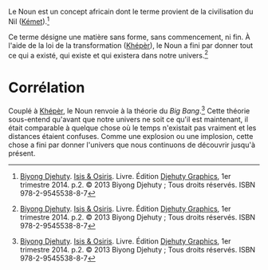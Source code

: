 <!-- TITLE: Noun -->
<!-- SUBTITLE: Présentation du Noun -->

Le Noun est un concept africain dont le terme provient de la civilisation du Nil ([Kémet](/geographie/empire/afrique/nord-est/kmt)).[^1]

Ce terme désigne une matière sans forme, sans commencement, ni fin. À l'aide de la loi de la transformation ([Khépèr](/spiritualite/concept/afrique/nord-est/kmt/kheper)), le Noun a fini par donner tout ce qui a existé, qui existe et qui existera dans notre univers.[^1]

# Corrélation
Couplé à [Khépèr](/spiritualite/concept/afrique/nord-est/kmt/kheper), le Noun renvoie à la théorie du *Big Bang*.[^1]
Cette théorie sous-entend qu'avant que notre univers ne soit ce qu'il est maintenant, il était comparable à quelque chose où le temps n'existait pas vraiment et les distances étaient confuses. Comme une explosion ou une implosion, cette chose a fini par donner l'univers que nous continuons de découvrir jusqu'à présent.


[^1]: [Biyong Djehuty](/personnalite/homme/ecrivain/afrique/ouest/pays/cameroun/djehuty-biyong). [Isis & Osiris](/ouvrage/kemty/isis-et-osiris). Livre. Édition [Djehuty Graphics](/organisme/djehuty-graphics), 1er trimestre 2014. p.2. © 2013 Biyong Djehuty ; Tous droits réservés. ISBN 978-2-9545538-8-7